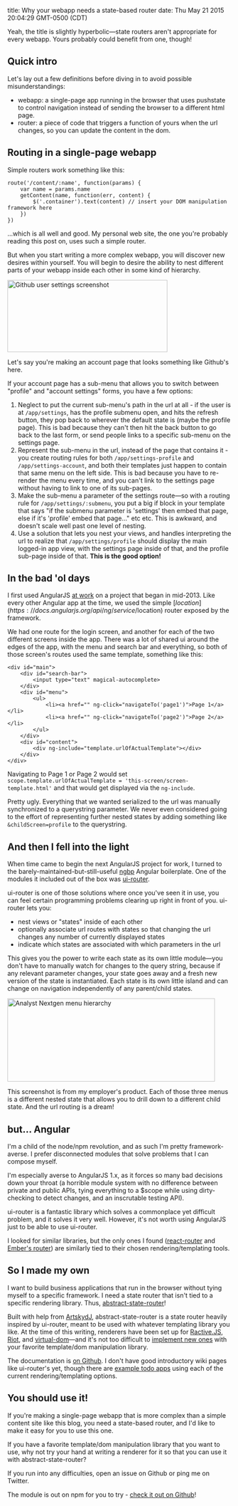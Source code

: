 title: Why your webapp needs a state-based router
date: Thu May 21 2015 20:04:29 GMT-0500 (CDT)

Yeah, the title is slightly hyperbolic—state routers aren't appropriate for every webapp.  Yours probably could benefit from one, though!

## Quick intro

Let's lay out a few definitions before diving in to avoid possible misunderstandings:

- webapp: a single-page app running in the browser that uses pushstate to control navigation instead of sending the browser to a different html page.
- router: a piece of code that triggers a function of yours when the url changes, so you can update the content in the dom.

## Routing in a single-page webapp

Simple routers work something like this:

	route('/content/:name', function(params) {
		var name = params.name
		getContent(name, function(err, content) {
			$('.container').text(content) // insert your DOM manipulation framework here
		})
	})

...which is all well and good.  My personal web site, the one you're probably reading this post on, uses such a simple router.

But when you start writing a more complex webapp, you will discover new desires within yourself.  You will begin to desire the ability to nest different parts of your webapp inside each other in some kind of hierarchy.

<img src="http://joshduff.com/content/images/github-settings-submenu.png" alt="Github user settings screenshot" style="width: 360px; height: 162px;"/>

Let's say you're making an account page that looks something like Github's here.

If your account page has a sub-menu that allows you to switch between "profile" and "account settings" forms, you have a few options:

1. Neglect to put the current sub-menu's path in the url at all - if the user is at `/app/settings`, has the profile submenu open, and hits the refresh button, they pop back to wherever the default state is (maybe the profile page).  This is bad because they can't then hit the back button to go back to the last form, or send people links to a specific sub-menu on the settings page.
2. Represent the sub-menu in the url, instead of the page that contains it - you create routing rules for both `/app/settings-profile` and `/app/settings-account`, and both their templates just happen to contain that same menu on the left side.  This is bad because you have to re-render the menu every time, and you can't link to the settings page without having to link to one of its sub-pages.
3. Make the sub-menu a parameter of the settings route—so with a routing rule for `/app/settings/:submenu`, you put a big if block in your template that says "if the submenu parameter is 'settings' then embed that page, else if it's 'profile' embed that page..." etc etc.  This is awkward, and doesn't scale well past one level of nesting.
4. Use a solution that lets you nest your views, and handles interpreting the url to realize that `/app/settings/profile` should display the main logged-in app view, with the settings page inside of that, and the profile sub-page inside of that.  **This is the good option!**

## In the bad 'ol days

I first used AngularJS [at work](http://www.edatasource.com/) on a project that began in mid-2013.  Like every other Angular app at the time, we used the simple [$location](https://docs.angularjs.org/api/ng/service/$location) router exposed by the framework.

We had one route for the login screen, and another for each of the two different screens inside the app.  There was a lot of shared ui around the edges of the app, with the menu and search bar and everything, so both of those screen's routes used the same template, something like this:

	<div id="main">
		<div id="search-bar">
			<input type="text" magical-autocomplete>
		</div>
		<div id="menu">
			<ul>
				<li><a href="" ng-click="navigateTo('page1')">Page 1</a></li>
				<li><a href="" ng-click="navigateTo('page2')">Page 2</a></li>
			</ul>
		</div>
		<div id="content">
			<div ng-include="template.urlOfActualTemplate"></div>
		</div>
	</div>

Navigating to Page 1 or Page 2 would set `scope.template.urlOfActualTemplate = 'this-screen/screen-template.html'` and that would get displayed via the `ng-include`.

Pretty ugly.  Everything that we wanted serialized to the url was manually synchronized to a querystring parameter.  We never even considered going to the effort of representing further nested states by adding something like `&childScreen=profile` to the querystring.

## And then I fell into the light

When time came to begin the next AngularJS project for work, I turned to the barely-maintained-but-still-useful [ngbp](https://github.com/ngbp/ngbp) Angular boilerplate.  One of the modules it included out of the box was [ui-router](https://github.com/angular-ui/ui-router).

ui-router is one of those solutions where once you've seen it in use, you can feel certain programming problems clearing up right in front of you.  ui-router lets you:

- nest views or "states" inside of each other
- optionally associate url routes with states so that changing the url changes any number of currently displayed states
- indicate which states are associated with which parameters in the url

This gives you the power to write each state as its own little module—you don't have to manually watch for changes to the query string, because if any relevant parameter changes, your state goes away and a fresh new version of the state is instantiated.  Each state is its own little island and can change on navigation independently of any parent/child states.

<img src="http://joshduff.com/content/images/analyst-menu-hierarchy.png" alt="Analyst Nextgen menu hierarchy" style="width: 467px; height: 187px;"/>

This screenshot is from my employer's product.  Each of those three menus is a different nested state that allows you to drill down to a different child state.  And the url routing is a dream!

## but... Angular

I'm a child of the node/npm revolution, and as such I'm pretty framework-averse.  I prefer disconnected modules that solve problems that I can compose myself.

I'm especially averse to AngularJS 1.x, as it forces so many bad decisions down your throat (a horrible module system with no difference between private and public APIs, tying everything to a $scope while using dirty-checking to detect changes, and an inscrutable testing API).

ui-router is a fantastic library which solves a commonplace yet difficult problem, and it solves it very well.  However, it's not worth using AngularJS just to be able to use ui-router.

I looked for similar libraries, but the only ones I found ([react-router](https://github.com/rackt/react-router) and [Ember's router](http://guides.emberjs.com/v1.10.0/routing/defining-your-routes/)) are similarly tied to their chosen rendering/templating tools.

## So I made my own

I want to build business applications that run in the browser without tying myself to a specific framework.  I need a state router that isn't tied to a specific rendering library.  Thus, [abstract-state-router](https://github.com/TehShrike/abstract-state-router)!

Built with help from [ArtskydJ](https://github.com/ArtskydJ), abstract-state-router is a state router heavily inspired by ui-router, meant to be used with whatever templating library you like.  At the time of this writing, renderers have been set up for [Ractive.JS](http://www.ractivejs.org/), [Riot](https://muut.com/riotjs/), and [virtual-dom](https://github.com/Matt-Esch/virtual-dom)—and it's not too difficult to [implement new ones](https://github.com/TehShrike/ractive-state-router/blob/master/render.js?ts=4#L23) with your favorite template/dom manipulation library.

The documentation is [on Github](https://github.com/TehShrike/abstract-state-router).  I don't have good introductory wiki pages like ui-router's yet, though there are [example todo apps](http://tehshrike.github.io/state-router-example/) using each of the current rendering/templating options.

## You should use it!

If you're making a single-page webapp that is more complex than a simple content site like this blog, you need a state-based router, and I'd like to make it easy for you to use this one.

If you have a favorite template/dom manipulation library that you want to use, why not try your hand at writing a renderer for it so that you can use it with abstract-state-router?

If you run into any difficulties, open an issue on Github or ping me on Twitter.

The module is out on npm for you to try - [check it out on Github](https://github.com/TehShrike/abstract-state-router)!
